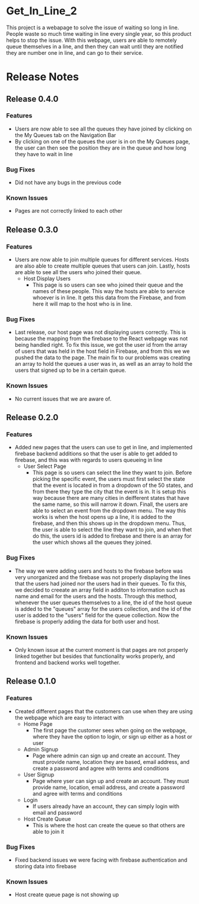 # Get_In_Line_2

This project is a webapage to solve the issue of waiting so long in line. People waste so much time waiting in line every single year, so this product helps to stop the issue. With this webpage, users are able to remotely queue themselves in a line, and then they can wait until they are notified they are number one in line, and can go to their service. 

# Release Notes
## Release 0.4.0 
### Features
- Users are now able to see all the queues they have joined by clicking on the My Queues tab on the Navigation Bar 
- By clicking on one of the queues the user is in on the My Queues page, the user can then see the position they are in the queue and how long they have to wait in line

### Bug Fixes 
- Did not have any bugs in the previous code 

### Known Issues 
- Pages are not correctly linked to each other
## Release 0.3.0 
### Features
- Users are now able to join multiple queues for different services. Hosts are also able to create multiple queues that users can join. Lastly, hosts are able to see all the users who joined their queue. 
  - Host Display Users
    - This page is so users can see who joined their queue and the names of these people. This way the hosts are able to service whoever is in line. It gets this data from the Firebase, and from here it will map to the host who is in line. 

### Bug Fixes 
- Last release, our host page was not displaying users correctly. This is because the mapping from the firebase to the React webpage was not being handled right. To fix this issue, we got the user id from the array of users that was held in the host field in Firebase, and from this we we pushed the data to the page. The main fix to our problems was creating an array to hold the queues a user was in, as well as an array to hold the users that signed up to be in a certain queue. 

### Known Issues 
- No current issues that we are aware of. 
## Release 0.2.0 
### Features
- Added new pages that the users can use to get in line, and implemented firebase backend additions so that the user is able to get added to firebase, and this was with regards to users queueing in line 
  - User Select Page
    - This page is so users can select the line they want to join. Before picking the specific event, the users must first select the state that the event is located in from a dropdown of the 50 states, and from there they type the city that the event is in. It is setup this way because there are many cities in deifferent states that have the same name, so this will narrow it down. Finall, the users are able to select an event from the dropdown menu. The way this works is when the host opens up a line, it is added to the firebase, and then this shows up in the dropdown menu. Thus, the user is able to select the line they want to join, and when thet do this, the users id is added to firebase and there is an array for the user which shows all the queues they joined.
 
### Bug Fixes 
- The way we were adding users and hosts to the firebase before was very unorganized and the firebase was not properly displaying the lines that the users had joined nor the users had in their queues. To fix this, we decided to creeate an array field in additon to information such as name and email for the users and the hosts. Through this method, whenever the user queues themselves to a line, the id of the host queue is added to the "queues" array for the users collection, and the id of the user is added to the "users" field for the queue collection. Now the firebase is properly adding the data for both user and host. 

### Known Issues 
- Only known issue at the current moment is that pages are not properly linked together but besides that functionality works properly, and frontend and backend works well together.  
## Release 0.1.0 
### Features
- Created different pages that the customers can use when they are using the webpage which are easy to interact with
  - Home Page
    - The first page the customer sees when going on the webpage, where they have the option to login, or sign up either as a host or user 
  - Admin Signup
    - Page where admin can sign up and create an account. They must provide name, location they are based, email address, and create a password and agree with terms and conditions
  - User Signup
    -  Page where yser can sign up and create an account. They must provide name, location, email address, and create a password and agree with terms and conditions     
  - Login
    - If users already have an account, they can simply login with email and password
  - Host Create Queue 
    - This is where the host can create the queue so that others are able to join it  



### Bug Fixes 
- Fixed backend issues we were facing with firebase authentication and storing data into firebase 

### Known Issues 
- Host create queue page is not showing up 
